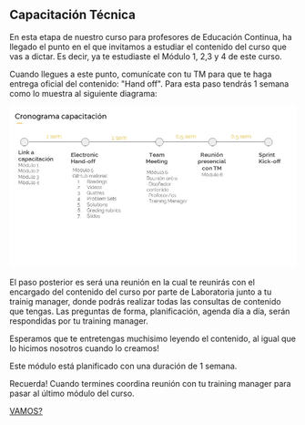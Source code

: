 
## Capacitación Técnica

En esta etapa de nuestro curso para profesores de Educación Continua, ha llegado el punto en el que invitamos a estudiar el contenido del curso que vas a dictar. Es decir, ya te estudiaste el Módulo 1, 2,3 y 4 de este curso.

Cuando llegues a este punto, comunícate con tu TM para que te haga entrega oficial del contenido: "Hand off". Para esta paso tendrás 1 semana como lo muestra al siguiente diagrama:

![Diagrama](Diapositiva5.JPG)

El paso posterior es será una reunión en la cual te reunirás con el encargado del contenido del curso por parte de Laboratoria junto a tu trainig manager, donde podrás realizar todas las consultas de contenido que tengas.
Las preguntas de forma, planificación, agenda día a día, serán respondidas por tu training manager.

Esperamos que te entretengas muchisimo leyendo el contenido, al igual que lo hicimos nosotros cuando lo creamos!

Este módulo está planificado con una duración de 1 semana.

Recuerda! Cuando termines coordina reunión con tu training manager para pasar al último módulo del curso.


[VAMOS?](../06-reuniontm/listareunion.md)
